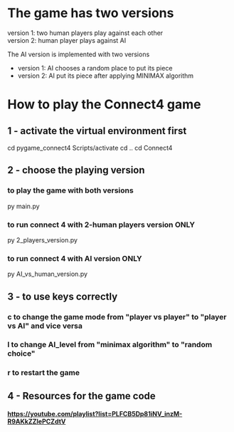 # The game has two versions  
version 1: two human players play against each other  
version 2: human player plays against AI 

The AI version is implemented with two versions
  - version 1: AI chooses a random place to put its piece
  - version 2: AI put its piece after applying MINIMAX algorithm


# How to play the Connect4 game
## 1 - activate the virtual environment first 

cd pygame_connect4 
Scripts/activate
cd .. 
cd Connect4

## 2 - choose the playing version

### to play the game with both versions
py main.py

### to run connect 4 with 2-human players version ONLY 
py 2_players_version.py

### to run connect 4 with AI version ONLY
py AI_vs_human_version.py


## 3 - to use keys correctly 

### c  to change the game mode from "player vs player" to "player vs AI" and vice versa
### l  to change AI_level from "minimax algorithm" to "random choice"
### r  to restart the game 


## 4 - Resources for the game code 
#### https://youtube.com/playlist?list=PLFCB5Dp81iNV_inzM-R9AKkZZlePCZdtV 

